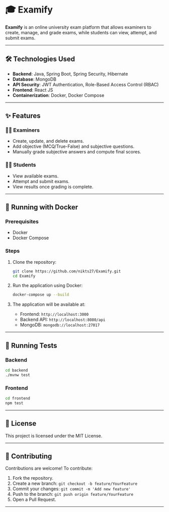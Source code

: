 
# 🎓 Examify

**Examify** is an online university exam platform that allows examiners to create, manage, and grade exams, while students can view, attempt, and submit exams.

---

## 🛠️ Technologies Used

- **Backend**: Java, Spring Boot, Spring Security, Hibernate
- **Database**: MongoDB
- **API Security**: JWT Authentication, Role-Based Access Control (RBAC)
- **Frontend**: React JS
- **Containerization**: Docker, Docker Compose

---

## ✨ Features

### 👨‍🏫 Examiners

- Create, update, and delete exams.
- Add objective (MCQ/True-False) and subjective questions.
- Manually grade subjective answers and compute final scores.

### 👩‍🎓 Students

- View available exams.
- Attempt and submit exams.
- View results once grading is complete.

---

## 🚀 Running with Docker

### Prerequisites

- Docker
- Docker Compose

### Steps

1. Clone the repository:

   ```bash
   git clone https://github.com/nikts27/Examify.git
   cd Examify
   ```

2. Run the application using Docker:

   ```bash
   docker-compose up --build
   ```

3. The application will be available at:

   - Frontend: `http://localhost:3000`
   - Backend API: `http://localhost:8080/api`
   - MongoDB: `mongodb://localhost:27017`

---

## 🧪 Running Tests

### Backend

```bash
cd backend
./mvnw test
```

### Frontend

```bash
cd frontend
npm test
```

---

## 📄 License

This project is licensed under the MIT License.

---

## 🤝 Contributing

Contributions are welcome! To contribute:

1. Fork the repository.
2. Create a new branch: `git checkout -b feature/YourFeature`
3. Commit your changes: `git commit -m 'Add new feature'`
4. Push to the branch: `git push origin feature/YourFeature`
5. Open a Pull Request.

---
